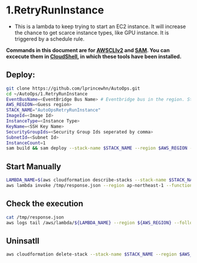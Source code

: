 # 1.RetryRunInstance

- This is a lambda to keep trying to start an EC2 instance. It will increase the chance to get scarce instance types, like GPU instance. It is triggered by a schedule rule.

**Commands in this document are for [AWSCLIv2](https://docs.aws.amazon.com/cli/latest/userguide/getting-started-install.html) and [SAM](https://docs.aws.amazon.com/serverless-application-model/latest/developerguide/install-sam-cli.html). You can excecute them in [CloudShell](https://console.aws.amazon.com/cloudshell), in which these tools have been installed.**

## Deploy:

``` bash
git clone https://github.com/lprincewhn/AutoOps.git
cd ~/AutoOps/1.RetryRunInstance
EventBusName=<EventBridge Bus Name> # Eventbridge bus in the region. StepFunction or Lambda will send event to the bus.
AWS_REGION=<Guess region>
STACK_NAME="AutoOpsRetryRunInstance"
ImageId=<Image Id>
InstanceType=<Instance Type>
KeyName=<SSH Key Name>
SecurityGroupIds=<Security Group Ids seperated by comma>
SubnetId=<Subnet Id>
InstanceCount=1
sam build && sam deploy --stack-name $STACK_NAME --region $AWS_REGION --parameter-overrides EventBusName=$EventBusName ImageId=$ImageId InstanceType=$InstanceType KeyName=$KeyName SecurityGroupIds=$SecurityGroupIds SubnetId=$SubnetId InstanceCount=$InstanceCount --confirm-changeset --resolve-s3 --capabilities CAPABILITY_IAM
```

## Start Manually

``` bash
LAMBDA_NAME=$(aws cloudformation describe-stacks --stack-name $STACK_NAME --region $AWS_REGION --no-cli-pager --query 'Stacks[0].Outputs[?OutputKey==`RunInstanceFunction`].OutputValue' --output text)
aws lambda invoke /tmp/response.json --region ap-northeast-1 --function-name $LAMBDA_NAME
```

## Check the execution

``` bash
cat /tmp/response.json
aws logs tail /aws/lambda/${LAMBDA_NAME} --region ${AWS_REGION} --follow
```

## Uninsatll
``` bash
aws cloudformation delete-stack --stack-name $STACK_NAME --region $AWS_REGION --no-cli-pager
```

